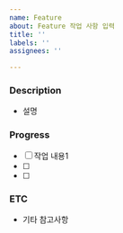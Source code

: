 ```yaml
---
name: Feature
about: Feature 작업 사항 입력
title: ''
labels: ''
assignees: ''

---
```


### Description
- 설명

### Progress
- [ ] 작업 내용1
- [ ]
- [ ]

### ETC
- 기타 참고사항
